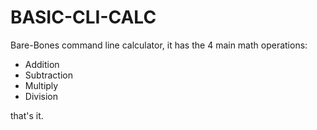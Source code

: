 # BASIC-CLI-CALC
Bare-Bones command line calculator, it has the 4 main math operations:
- Addition
- Subtraction
- Multiply
- Division 

that's it.
